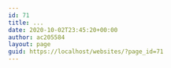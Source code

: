 ```yaml
---
id: 71
title: ...
date: 2020-10-02T23:45:20+00:00
author: ac205584
layout: page
guid: https://localhost/websites/?page_id=71
---
```

